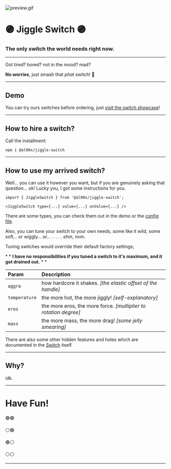 ![preview.gif](.github/preview.gif)

# 🟣 Jiggle Switch 🟣
### The only switch the world needs right now. 

___

Got tired? bored? not in the mood? mad?

**No worries**, just smash that _phat_ switch! 💖

___
## Demo

You can try ours switches before ordering, just [visit the switch showcase](al00x.github.io/jiggle/)!

___

## How to hire a switch?

Call the installment:
```
npm i @al00x/jiggle-switch
```

___

## How to use my arrived switch?

Well... you can use it however you want, but if you are genuinely asking that question...
ok! Lucky you, I got some instructions for you.

```tsx
import { JiggleSwitch } from '@al00x/jiggle-switch';

<JiggleSwitch type={...} value={...} onValue={...} />
```
There are some types, you can check them out in the demo or the [config file](packages/jiggle-switch/src/configs.ts).

Also, you can tune your switch to your own needs, some like it wild, some soft... or wiggly... or.. . . . . . _ehm_, nvm.

Tuning switches would override their default factory settings;

\* \* **I have no responsibilities if you tuned a switch to it's maximum, and it got drained out.** \* \*

| Param | Description                                                      |
| :--- |:-----------------------------------------------------------------|
| `aggro` | how hardcore it shakes. _[the elastic offset of the handle]_     |
| `temperature` | the more hot, the more jiggly! _[self-explanatory]_              |
| `eros` | the more eros, the more force. _[multiplier to rotation degree]_ |
| `mass` | the more mass, the more drag! _[some jelly smearing]_            |

There are also some other hidden features and holes which are documented in the [Switch](/packages/jiggle-switch/src/JiggleSwitch.tsx) itself.

___

## Why?

idk.

___


# Have Fun!
🟣🟣

⚪🟣

🟣⚪

⚪⚪
___

